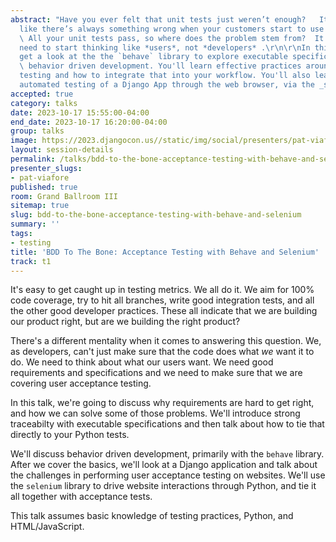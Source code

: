 ```yaml
---
abstract: "Have you ever felt that unit tests just weren’t enough?   It just feels
  like there’s always something wrong when your customers start to use your application.
  \ All your unit tests pass, so where does the problem stem from?  It turns out we
  need to start thinking like *users*, not *developers* .\r\n\r\nIn this talk, you'll
  get a look at the the `behave` library to explore executable specifications and
  \ behavior driven development. You'll learn effective practices around specification
  testing and how to integrate that into your workflow. You'll also learn how to drive
  automated testing of a Django App through the web browser, via the _selenium_ library."
accepted: true
category: talks
date: 2023-10-17 15:55:00-04:00
end_date: 2023-10-17 16:20:00-04:00
group: talks
image: https://2023.djangocon.us//static/img/social/presenters/pat-viafore.png
layout: session-details
permalink: /talks/bdd-to-the-bone-acceptance-testing-with-behave-and-selenium/
presenter_slugs:
- pat-viafore
published: true
room: Grand Ballroom III
sitemap: true
slug: bdd-to-the-bone-acceptance-testing-with-behave-and-selenium
summary: ''
tags:
- testing
title: 'BDD To The Bone: Acceptance Testing with Behave and Selenium'
track: t1
---
```


It's easy to get caught up in testing metrics. We all do it. We aim for 100% code coverage, try to hit all branches, write good integration tests, and all the other good developer practices. These all indicate that we are building our product right, but are we building the right product?

There's a different mentality when it comes to answering this question. We, as developers, can't just make sure that the code does what *we* want it to do. We need to think about what our users want. We need good requirements and specifications and we need to make sure that we are covering user acceptance testing. 

In this talk, we're going to discuss why requirements are hard to get right, and how we can solve some of those problems. We'll introduce strong traceabilty with executable specifications and then talk about how to tie that directly to your Python tests. 

We'll discuss behavior driven development, primarily with the `behave` library. After we cover the basics, we'll look at a Django application and talk about the challenges in performing user acceptance testing on websites. We'll use the `selenium` library to drive website interactions through Python, and tie it all together with acceptance tests. 

This talk assumes basic knowledge of testing practices, Python, and HTML/JavaScript.
